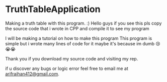 # TruthTableApplication
Making a truth table with this program. :) 
Hello guys if you see this pls copy the source code that i wrote in CPP and compile it to see my program

I will be making a tutorial on how to make this program
This program is simple but i wrote many lines of code for it maybe it's because im dumb 😢😭😭

Thank you if you download my source code and visiting my rep.

if u discover any bugs or logic error feel free to email me at arifraihan412@gmail.com.
